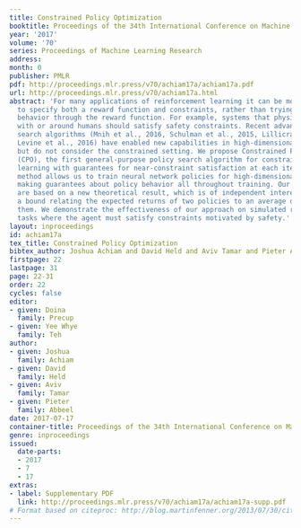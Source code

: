 ```yaml
---
title: Constrained Policy Optimization
booktitle: Proceedings of the 34th International Conference on Machine Learning
year: '2017'
volume: '70'
series: Proceedings of Machine Learning Research
address: 
month: 0
publisher: PMLR
pdf: http://proceedings.mlr.press/v70/achiam17a/achiam17a.pdf
url: http://proceedings.mlr.press/v70/achiam17a.html
abstract: 'For many applications of reinforcement learning it can be more convenient
  to specify both a reward function and constraints, rather than trying to design
  behavior through the reward function. For example, systems that physically interact
  with or around humans should satisfy safety constraints. Recent advances in policy
  search algorithms (Mnih et al., 2016, Schulman et al., 2015, Lillicrap et al., 2016,
  Levine et al., 2016) have enabled new capabilities in high-dimensional control,
  but do not consider the constrained setting. We propose Constrained Policy Optimization
  (CPO), the first general-purpose policy search algorithm for constrained reinforcement
  learning with guarantees for near-constraint satisfaction at each iteration. Our
  method allows us to train neural network policies for high-dimensional control while
  making guarantees about policy behavior all throughout training. Our guarantees
  are based on a new theoretical result, which is of independent interest: we prove
  a bound relating the expected returns of two policies to an average divergence between
  them. We demonstrate the effectiveness of our approach on simulated robot locomotion
  tasks where the agent must satisfy constraints motivated by safety.'
layout: inproceedings
id: achiam17a
tex_title: Constrained Policy Optimization
bibtex_author: Joshua Achiam and David Held and Aviv Tamar and Pieter Abbeel
firstpage: 22
lastpage: 31
page: 22-31
order: 22
cycles: false
editor:
- given: Doina
  family: Precup
- given: Yee Whye
  family: Teh
author:
- given: Joshua
  family: Achiam
- given: David
  family: Held
- given: Aviv
  family: Tamar
- given: Pieter
  family: Abbeel
date: 2017-07-17
container-title: Proceedings of the 34th International Conference on Machine Learning
genre: inproceedings
issued:
  date-parts:
  - 2017
  - 7
  - 17
extras:
- label: Supplementary PDF
  link: http://proceedings.mlr.press/v70/achiam17a/achiam17a-supp.pdf
# Format based on citeproc: http://blog.martinfenner.org/2013/07/30/citeproc-yaml-for-bibliographies/
---
```

